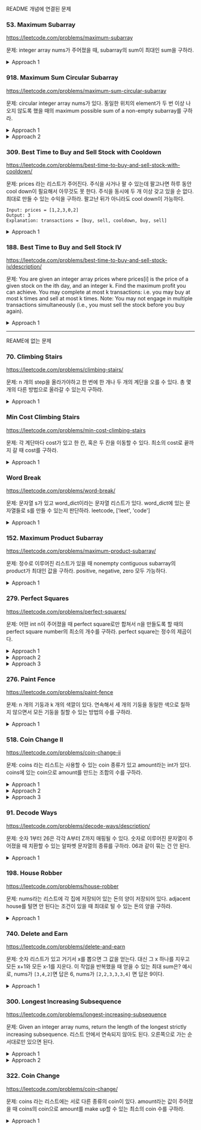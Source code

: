README 개념에 연결된 문제

### 53. Maximum Subarray

https://leetcode.com/problems/maximum-subarray

문제: integer array nums가 주어졌을 때, subarray의 sum이 최대인 sum을 구하라.


<details><summary>Approach 1</summary>

가장 기본적인 Kadane's algorithm이다.

```py
def maxSubArray(self, nums: List[int]) -> int:
    best, buffer = -math.inf, 0

    for num in nums:
        buffer = max(buffer+num, num)
        best = max(best, buffer)
    return best
```

</details>





### 918. Maximum Sum Circular Subarray


https://leetcode.com/problems/maximum-sum-circular-subarray

문제: circular integer array nums가 있다. 동일한 위치의 element가 두 번 이상 나오지 않도록 했을 때의 maximum possible sum of a non-empty subarray를 구하라. 

<details><summary>Approach 1</summary>

두 가지 case로 나눌 수가 있다. 아래 둘 중 큰 값이 답이다.
- array 안에 포함되는 subarray 중 답이 있는 경우
- for i > j, nums[i:] 와 nums[:j+1] 을 연결한 array 중 답이 있는 경우 

두 번째는 또 여러 방식으로 풀 수 있다.    
- `total sum - subarray의 합이 최소인 값`을 구하면 두 번째 case 중 가장 큰 sum을 구할 수 있다. subarray가 전체 array가 되어 버리면 empty array가 되므로 안 된다.
- right_max[i]를 nums[i:] 중 subarray의 sum이 가장 큰 값이라고 하자. `best = max(best, prefix_sum[i] + right_max[i+1]) for i in range(n-1)`가 된다.




```py
class Solution:
    def maxSubarraySumCircular(self, nums: List[int]) -> int:
        n = len(nums)
        total_sum = 0
        max_best, min_best = -math.inf, math.inf
        max_buffer = 0
        min_buffer_left, min_buffer_right = 0, 0  # 각각 양 끝 중 하나가 포함되지 않은 subarray이다. 전체 array가 되면 답이 empty array가 되기 때문이다.

        # Kadane's algorithm으로 각각의 max or min을 구한다.
        for i, num in enumerate(nums):
            total_sum += num
            max_buffer = max(max_buffer+num, num)
            max_best = max(max_best, max_buffer)
            if i != n-1:
                min_buffer_left = min(min_buffer_left+num, num)
                min_best = min(min_best, min_buffer_left)
            if i != 0:
                min_buffer_right = min(min_buffer_right+num, num)
                min_best = min(min_best, min_buffer_right)
        
        return max(max_best, total_sum - min_best)
```

O(N) time, O(1) space


```python
class Solution:
    def maxSubarraySumCircular(self, nums: List[int]) -> int:
        n = len(nums)
        
        # Kadane's Algorithm for a single array answer
        single_answer = -math.inf
        cur = 0
        for num in nums:
            cur = max(num, cur+num)
            single_answer = max(single_answer, cur)
        
        # Circular array answer
        right_max = [-math.inf] * n  # right_max[i]: i가 left end인 subarray 중 최대의 sum
        right_max[n-1] = nums[n-1]
        postfix = nums[n-1]
        for i in range(n-2, -1, -1):
            num = nums[i]
            postfix += num
            right_max[i] = max(right_max[i+1], postfix)  # todo: 이 부분 좀 더 보자
        
        prefix = 0
        circular_answer = -math.inf
        for i in range(n-1):
            num = nums[i]
            prefix += num
            circular_answer = max(circular_answer, prefix + right_max[i+1])
        
        return max(single_answer, circular_answer)
```

O(N) time, O(N) space


</details>




<details><summary>Approach 2</summary>

잘 생각해보면 두 번째 풀이의 코드를 좀 더 간단히 할 수 있다.


- 만약 minSum이 arraySum과 같다면? 전체 array가 min sum subarray라면 그걸 뺀 subarray는 invalid하다.
- 근데 arraySum == minSum 이라면 arraySum - minSum은 0이 된다. 
  - `arraySum == minSum == 양수`라면, array에 최소 하나의 양수가 있다는 건데 array에 그 양수 하나 밖에 없어야한다. 
  array에 음수가 있다면 그 음수만 골라도 min sum이 음수가 되기 때문에 min sum이 양수가 될 수가 없다. 
  array에 다른 양수가 있다면 덜 합치는 게 minSum이 돼야한다. 양수가 하나만 있다면 그건 normal answer에서 다뤄지니까 linked answer는 무시할 수 있다. 
  - `arraySum == minSum == 음수`라면, minSum이 동일하려면 그 array에는 양수가 없어야한다. 
  양수가 있다면 minSum은 그 양수를 포함하지 않을테고 그러면 arraySum != minSum이 되기 때문이다. 
  다 음수라면 그 값은 normal answer보다 클 수가 없다. normal answer은 그 중에서 가장 작은 값 하나만 골랐을 것이기 때문이다. normal answer이 음수가 되고 linked answer이 0이 되기 때문에 단순히 max(normal answer, linked answer) 하면 안 된다. 따라서 이 case에 대한 예외 처리를 해줘야한다.


```py
class Solution:
    def maxSubarraySumCircular(self, nums: List[int]) -> int:
        max_sum = -math.inf
        min_sum = math.inf

        total_sum = 0
        max_cur = min_cur = 0
        for num in nums:
            max_cur = max(max_cur + num, num)
            min_cur = min(min_cur + num, num)
            total_sum += num

            max_sum = max(max_sum, max_cur)
            min_sum = min(min_sum, min_cur)
        
        if min_sum == total_sum:
            return max_sum
        return max(max_sum, total_sum - min_sum)
```

</details>









### 309. Best Time to Buy and Sell Stock with Cooldown

https://leetcode.com/problems/best-time-to-buy-and-sell-stock-with-cooldown/

문제: prices 라는 리스트가 주어진다. 주식을 사거나 팔 수 있는데 팔고나면 하루 동안 cool down이 필요해서 아무것도 못 한다. 주식을 동시에 두 개 이상 갖고 있을 순 없다. 최대로 만들 수 있는 수익을 구하라. 팔고난 뒤가 아니라도 cool down이 가능하다.

```
Input: prices = [1,2,3,0,2]
Output: 3
Explanation: transactions = [buy, sell, cooldown, buy, sell]
```

<details><summary>Approach 1</summary>

state가 복잡할 때는 각각을 나누고 서로의 상관관계를 구하라.
결국에는 얼마나 복잡하든 특정 상태의 i 시점에 대해 과거와의 점화식을 구하는 문제인 것이다.

There can exist three states:   
- Not having any stock   
- Having a stock   
- Just after selling a stock   

`no_stock` can be turned into: `no_stock` or `have_stock`   
`have_stock` can be turned into: `have_stock` or `after_sell`   
`after_sell` can be turned into: `no_stock`   

```
s[i]: Maximum profit for the state at the time i. When buying a stock, the profit is decreased by the amount of the price
no_stock[i] = max(no_stock[i-1], after_sell[i-1])
have_stock[i] = max(have_stock[i-1], no_stock[i-1] - prices[i])
after_sell[i] = have_stock[i-1] + prices[i]
```



```py
    def maxProfit(self, prices: List[int]) -> int:
        n = len(prices)
        no_stock = [0] * n  # index i의 값: i 시점에 해당 state일 때 가질 수 있는 최대의 수익
        have_stock = [0] * n
        after_sell = [0] * n

        have_stock[0] = -prices[0]  # time 0 때 have_stock 상태이려면 prices[0]을 구매한 상태여야한다.

        for i in range(1, n):
            no_stock[i] = max(no_stock[i-1], after_sell[i-1])
            have_stock[i] = max(have_stock[i-1], no_stock[i-1] - prices[i])
            after_sell[i] = have_stock[i-1] + prices[i]
        
        return max(no_stock[n-1], max(have_stock[n-1], after_sell[n-1]))
```

</details>





### 188. Best Time to Buy and Sell Stock IV

https://leetcode.com/problems/best-time-to-buy-and-sell-stock-iv/description/

문제: You are given an integer array prices where prices[i] is the price of a given stock on the ith day, and an integer k. 
Find the maximum profit you can achieve. You may complete at most k transactions: i.e. you may buy at most k times and sell at most k times. 
Note: You may not engage in multiple transactions simultaneously (i.e., you must sell the stock before you buy again).


<details><summary>Approach 1</summary>


```
dp(i, remained, holding): i~끝까지의 stock이 있고 remained만큼 거래할 수 있고 holding 상태일 때의 최대 이윤
if holding: max(sell, doNothing)
if not hodling: max(buy, doNothing)
```

```py
    def maxProfit(self, k: int, prices: List[int]) -> int:        
        # holding, not holding
        dp = [[[0, 0] for _ in range(k+1)] for _ in range(len(prices)+1)]
        
        for i in range(len(prices)-1, -1, -1):
            for j in range(1, k+1):
                for idx in range(2):
                    donothing = dp[i+1][j][idx]
                    if idx == 0:
                        dosomething = prices[i] + dp[i+1][j-1][idx+1]
                    else:
                        dosomething = -prices[i] + dp[i+1][j][idx-1]
                    dp[i][j][idx] = max(donothing, dosomething)
        
        return dp[0][k][1]

        # 내 추측. 기억이 안 난다.
        # dp[i][k][0]: i전까지 k번 거래해서 holding 상태일 때의 최댓값
        # dp[i][k][0] = max( dp[i-1][k][1] + prices[i-1] , dp[i-1][k][0] )
        # dp[i][k][1] = max( dp[i-1][k+1][1] + prices[i-1] , dp[i-1][k][1] )
```


내가 이후에 관계식 구해본 것.

```
구매할 때 transaction count가 증가하고 판매할 땐 영향 없다고 정하자.

have_stock(i, k): i까지 k 번의 transaction이 일어났을 때 최댓값
no_stock(i, k)

have_stock(i, k) = max( have_stock(i-1, k) , no_stock(i-1, k+1) - prices[i-1] )
no_stock(i, k) = max( no_stock(i-1, k) , have_stock(i-1, k) + prices[i-1] )
```

초깃값 세팅을 해놓고 이걸로 할 수 있을 것 같다. 근데 모든 i에 대해 모든 k에 대해 리스트를 만드는 게 비효율적이다.
왜냐하면, i가 0일 때는 k가 0 혹은 1인데 안 쓰는 이후 부분을 만들 필요가 없다. 
이후 작업에도 마찬가지이다.
초깃값을 잘 만들어놓고 거기서 확장을 잘 하는 구조로 만들면 좋을 것 같은데 생각이 안 난다.

</details>
















---

REAME에 없는 문제


### 70. Climbing Stairs

https://leetcode.com/problems/climbing-stairs/

문제: n 개의 step을 올라가야하고 한 번에 한 개나 두 개의 계단을 오를 수 있다. 총 몇 개의 다른 방법으로 올라갈 수 있는지 구하라.

<details><summary>Approach 1</summary>

dp(i)를 i개 올라가는 distinct way의 수라고 하자.   
그러면 dp(i) = dp(i-2) + dp(i-1)이 된다.   
어떤 계단에 가기 위해서는 한 계단 아래에서 한 계단 올라오든가 두 계단 아래에서 두 계단 올라와야 하기 때문이다.   

</details>





### Min Cost Climbing Stairs
https://leetcode.com/problems/min-cost-climbing-stairs

문제: 각 계단마다 cost가 있고 한 칸, 혹은 두 칸을 이동할 수 있다. 최소의 cost로 끝까지 갈 때 cost를 구하라.

<details><summary>Approach 1</summary>

일반식을 여러 종류로 둘 수 있다.   

```
dp(i): i-th step을 밟기까지의 최소 cost
dp(i+2) = min(dp(i) + cost[i+2], dp(i+1) + cost[i+2])
답: min(dp(n-1), dp(n-2))
```



```py
def minCostClimbingStairs(self, cost: List[int]) -> int:
    n = len(cost)
    memo = [0] * n
    memo[0], memo[1] = cost[0], cost[1]

    for i in range(2, n):
        memo[i] = min(memo[i-1], memo[i-2]) + cost[i]
    
    return min(memo[n-1], memo[n-2])
```

dp(i)를 i-th step의 위치까지 올라갈 수 있는 상태가 되는 데까지 들어가는 최소 cost라고 하면 `dp(i) = min(dp(i-2)+cost[i-2], dp(i-1)+cost[i-1])` 가 되고 답은 `dp(n)`이 된다.    
이게 더 깔끔한 거 같기도 하고.   

복잡도는 O(N) / O(N) 일 것이다.

</details>







### Word Break
https://leetcode.com/problems/word-break/

문제: 문자열 s가 있고 word_dict이라는 문자열 리스트가 있다. word_dict에 있는 문자열들로 s를 만들 수 있는지 판단하라. leetcode, ['leet', 'code']

<details><summary>Approach 1</summary>

적당히 잘 쪼개는 게 중요하다.

- dp(i): index i 까지의 substring이 word_dict 로 구성이 가능하면 True, 아니면 False    
- dp(i) is True when: `s[0:i+1] in word_dict` or `s[j:i+1] in word_dict and dp(j-1) for any j in range(1, i)`   


```py
def wordBreak(self, s: str, wordDict: List[str]) -> bool:
    wd_set = set()
    for wd in wordDict:
        wd_set.add(wd)
    
    n = len(s)
    memo = [False] * (n+1)  # For memo[-1] = False
    memo[-1] = True

    for i in range(n):
        for j in range(0, i+1):
            if memo[j-1] and s[j:i+1] in wd_set:
                memo[i] = True
                break
    return memo[n-1]
```

O(N^2) /  O(N)

</details>









### 152. Maximum Product Subarray

https://leetcode.com/problems/maximum-product-subarray/

문제: 정수로 이루어진 리스트가 있을 때 nonempty contiguous subarray의 product가 최대인 값을 구하라. positive, negative, zero 모두 가능하다.

<details><summary>Approach 1</summary>

왼쪽에서 오른쪽으로 포인터를 이동시키면서 그 포인터가 끝이라고 했을 때, 시작은 그 포인터의 왼쪽 중 어딘가가 될 수 있다. 이렇게 포인터를 one pass로 이동시키면 모든 contiguous subarray에 대해 확인할 수 있다.    
그 포인터 i가 오른쪽 끝일 때 가능한 contiguous subarray들 중 max와 min 값을 저장한다.   

nums[i]가 양수일지 음수일지 모르기 때문에 이전까지의 min, max 둘 다 신경을 써야한다.    
bottom up으로 하는 게 효율적이다.

```
max_dp(i): i index가 오른쪽 끝인 subarray 중 product max
min_dp(i): i index가 오른쪽 끝인 subarray 중 product min
max_dp(i) = max(max_dp(i-1) * num, min_dp(i-1) * num, num)
min_dp(i) = min(min_dp(i-1) * num, min_dp(i-1) * num, num)
```


```py
    def maxProduct(self, nums: List[int]) -> int:
        n = len(nums)
        max_dp = [0] * n
        min_dp = [0] * n

        for i, num in enumerate(nums):
            if i == 0:
                max_dp[i] = num
                min_dp[i] = num
                continue
            max_dp[i] = max(max(max_dp[i-1] * num, min_dp[i-1] * num), num)
            min_dp[i] = min(min(max_dp[i-1] * num, min_dp[i-1] * num), num)
        
        return max(max_dp)
```

어차피 직전 값만 사용하니까 list 대신 prev_max, prev_min를 사용할 수도 있다.   
근데 이 때는 prev_max를 업데이트할 때 new_max 라는 값을 만들어서 업데이트해준 뒤 마지막에 바꿔야한다.   
prev_max = ...
prev_min = ...
이런 식으로 하면 prev_min 계산할 때 업데이트 된 prev_max, 즉 new_max를 사용해서 업데이트를 할 위험이 있다.

</details>










### 279. Perfect Squares

https://leetcode.com/problems/perfect-squares/

문제: 어떤 int n이 주어졌을 때 perfect square로만 합쳐서 n을 만들도록 할 때의 perfect square number의 최소의 개수를 구하라. perfect square는 정수의 제곱이다.


<details><summary>Approach 1</summary>

dp(i)를 최소 개수라고 할 때, 아래 두 가지로 정의해볼 수 있다.


- `dp(i) = min(dp(j) + dp(i-j)) where 1 <= j < i/2, or 1 if i is a perfect square`
- `dp(i) = min(dp(i-k)+1) for k in perfect square numbers below i` 뭐가 더 효율적일까. 둘 다 dp(i) 계산하는 데 N의 시간이 필요할 거 같은데.

a + b = c라고 할 때 a를 이루는 최소 수가 dp(a)이고 b를 이루는 최소 개수가 dp(b)니까 dp(c) = dp(a) + dp(b)가 된다.   

```py
    def numSquares(self, n: int) -> int:
        dp = [float(inf)] * (n+1)

        def helper(num):
            if dp[num] is not float(inf):
                return dp[num]
            if sqrt(num) == int(sqrt(num)):
                dp[num] = 1
                return dp[num]
            """
            # approach 1
            for i in range(1, num//2 + 1):
                dp[num] = min(dp[num], helper(num-i) + helper(i))
            """
            # approach 2
            for i in range(1, num):
                if sqrt(i) == int(sqrt(i)):
                    dp[num] = min(dp[num], 1 + helper(num-i))
            return dp[num]

        res = helper(n)
        return res
```

둘 다 TLE가 난다. 파이썬의 한계인 것 같다.   
이것도 밑에 BFS 처럼 처음에 전체 square numbers 들을 구해놓고 이후에 이 list에서 알맞은 조건만 뽑아서 사용하는 걸로 하면 좀 더 빨라질 것 같긴 하다.

</details>


<details><summary>Approach 2</summary>

BFS 로 풀 수 있다. 이걸 Greedy라고 보기도 하는 것 같다.

root가 target이라고 할 때 tree 구조로 내려오는 걸 생각해본다. 각 child node로 내려올 때마다 square만큼 빼고 남은 값이 된다. 즉, tree의 한 level을 내려올 때마다 square 하나를 사용한 것이다.   
각 node에서 사용할 수 있는 square가 여러 종류가 있다. 각각에 대해 child node를 만들면서 내려오다가 child node의 값이 square 중 하나라면 그 때의 level의 답이 된다.    

- n 이하의 제곱수들을 구해서 저장한다. n을 구성하는 square 후보들이다.
- BFS의 한 level을 리스트로 정의 한다.
- 처음에는 root부터 시작이니까 [n] 가 초깃값이다.
- 현재 level의 tree node마다 돌면서 제곱수라면 그때의 level을 반환한다. root에서 그 tree node까지의 edge 수는 level이고, level 만큼 square를 사용한 것이다.
- 제곱수가 아니라면 다음 child node로 현재 보는 값에서 제곱수를 뺀 값을 넣어준다.
- 그 level의 작업이 끝나면 다음 level에 대해 작업해준다.

```py
    def numSquares(self, n: int) -> int:
        if n < 2:
            return n
        usable_squares = []
        i = 1
        while i*i <= n:
            usable_squares.append(i*i)
            i += 1
        cnt = 0
        targets = {n}
        while targets:
            cnt += 1
            next_targets = set()
            for target in targets:
                for square in usable_squares:
                    if target == square:
                        return cnt
                    if square > target:  # 처음에는 x 값이 usable_squares 최솟값인 1보다 클 것이다. 그러다가 x가 y보다 작아진다면 이후 y보다도 다 작을 것이므로 더 볼 필요가 없다.
                        break
                    next_targets.add(target - square)
            targets = next_targets

        return cnt
```

</details>


<details><summary>Approach 3</summary>

더 빠른 답   
greedy 방식을 사용할 수도 있다. 근데 아래 방식은 dp 아닌가?   

```
dp(target, k): target을 k개의 square로 만들 수 있으면 True
dp(target, k) = dp(target-num, k-1) for num in square_nums
정답은 dp(target, k)를 만족하는 최소의 k 값이다.
```

`result = dp(n, k) for n in [i, .. n]` 이고 dp(n, k)는 k 개의 perfect square로 n을 만들 수 있으면 true를 반환하고 그게 그때의 최적의 답이다.   
`dp(n, k) = dp(n-squarenum, k-1) + 1`      
이걸 증명하는 건 contradiction을 이용할 수 있다. dp(n, i)가 있고 그 뒤에 dp(n, j)가 나왔고 dp(n, j)가 더 작은 수라고 하자. dp(n, j)의 답은 j인데 이는 i보다 작아야한다. 그런데 먼저 수행된 i가 더 작아야하므로 모순이다.   
Time Complexity: O(n^(h/2)) where h is the maximal number of recursion that could happen   

```python
    def numSquares(self, n: int) -> int:
        square_nums = [i**2 for i in range(1, int(sqrt(n))+1)]
        
        @lru_cache(maxsize=None)
        def is_divided(target, k):
            if k == 1:
                return target in square_nums
            for num in square_nums:
                if is_divided(target-num, k-1):
                    return True
            return False
        
        for i in range(1, n+1):
            if is_divided(n, i):
                return i
```

n-ary tree로 생각할 수 있다. 어떤 parent node의 숫자를 기준으로, 그 숫자보다 작은 square number를 뺀 node들을 child node로 갖는다.   

greedy 방식을 n-ary tree로 생각할 때, 각 레벨을 BFS로 탐색하는 것으로 볼 수도 있다.    
레벨이 곧 사용된 perfect square 숫자의 개수이기 때문이다.   

</details>









### 276. Paint Fence

https://leetcode.com/problems/paint-fence

문제: n 개의 기둥과 k 개의 색깔이 있다. 연속해서 세 개의 기둥을 동일한 색으로 칠하지 않으면서 모든 기둥을 칠할 수 있는 방법의 수를 구하라.

<details><summary>Approach 1</summary>

일반식을 생각하기 위해서는 케이스를 잘 쪼개야한다.   
dp(i)를 i 개를 칠하는 방법의 수라고 하자.   
i번째를 칠하는 방법의 수는 "i-1번째와 다른 색으로 칠하는 방법의 수"와 "i-1번째와 같은 색으로 칠하는 방법의 수"의 합이다.   
i-1번째와 다른 색으로 칠하는 방법의 수는, dp(i-1) * k-1이 된다.   
i-1번째와 같은 색으로 칠하는 방법의 수는, i와 i-1이 같기 때문에 i-2는 달라야한다. 따라서 i-2와 i-1을 서로 다른 색으로 칠하는 방법의 수와 같다. 따라서 dp(i-2) * (k-1)이 된다.    
따라서 dp(i) = (k-1) * (dp(i-1) + dp(i-2))이다.   

</details>





### 518. Coin Change II

https://leetcode.com/problems/coin-change-ii

문제: coins 라는 리스트는 사용할 수 있는 coin 종류가 있고 amount라는 int가 있다. coins에 있는 coin으로 amount를 만드는 조합의 수를 구하라.

<details><summary>Approach 1</summary>

dp(i)를 i 금액을 만들기 위한 방법 수라고 하자.    
처음에 `dp(i) = sum of dp(i-coin) for coin in coins` 라고 생각했는데 이렇게 하면 동일한 조합도 순서가 다르면 다른 way로 처리를 한다.    

knapsack problem이라고 한다.   
일반식 구할 때 적절히 나누자.   

내 풀이    
```
dp(i, j): number of combinations to make up i with using coins[:j+1]   
dp(i, j) = `coin[j]를 하나도 안 쓰고 만드는 법` + `coin[j]를 하나라도 쓰고 만드는 법`
- coin[j]를 하나도 안 쓰고 i를 만드는 법은 dp(i, j-1)이 된다.    
- coin[j]를 하나라도 쓰고 만드는 법은 `dp(i-coin[j], j-1) + dp(i-2*coin[j], j-1), ...`이다.   
```

```py
    def change(self, amount: int, coins: List[int]) -> int:
        @lru_cache(maxsize=None)
        def helper(i, j):  # Number of ways to make up i with coins[:j+1]
            if i == 0:
                return 1
            if i < 0 or j < 0:
                return 0
            res = helper(i, j-1)

            cnt = 1  # number of coins[j] uses
            while i - coins[j] * cnt >= 0:
                res += helper(i - coins[j] * cnt, j-1)
                cnt += 1
            return res
        
        return helper(amount, len(coins)-1)
```

accept은 되는데 너무 느리다. amount를 N, len(coins)를 M이라고 할 때 시간은 `O(MxNxN)`? recursion은 `MxN` 번 있고 recursion 안에서 iteration이 N번 있는 거 아닌가.   

</details>

<details><summary>Approach 2</summary>

Solution    
dp(i, j)를 두 개로 나눈다.   


```
dp(i, j): number of combinations to make up i with using coins[:j+1]   
dp(i, j) = `coin[j]를 하나도 안 쓰고 만드는 법` + `coin[j]를 하나라도 쓰고 만드는 법`
- 전자는 dp(i, j-1)이 된다.    
- 후자는 `i-coin[j]` 까지 만들면 거기서 coin[j]만 추가하면 된다. `i-coin[j]`를 만들 땐 coin[j]를 써도 되니까 dp(i-coin[j], j) 이다.    

=> dp(i, j) = dp(i, j-1) + dp(i-coins[j], j)
```


```py
    def change(self, amount: int, coins: List[int]) -> int:
        @lru_cache(maxsize=None)
        def helper(i, j):  # Number of ways to make up i with coins[:j+1]
            if i == 0:
                return 1
            if i < 0 or j < 0:
                return 0
            res = helper(i, j-1) + helper(i-coins[j], j)
            return res
        return helper(amount, len(coins)-1)
```

</details>


<details><summary>Approach 3</summary>

Optimized Solution     

처음에 dp array는 모두 0으로 초기화한다.   
어떤 특정 coin a로 갈 수 있는 위치를 미리 다 체크해놓고 이 coin은 다시 쓰지 않는다.    
위치를 이동할 때 원래 있던 곳에서 a만큼 이동을 할텐데 `dp(i) += dp(i-a)`가 된다.    
기존의 dp(i)는 coin a 없이 만들어진 값이기 때문에 dp(i-a)에서 coin a를 써서 i로 오는 방법은 기존의 dp(i)를 만들었던 값과 중복이 없다는 것이 보장된다.    
이 작업을 모든 coin에 대해 다 해준다.   

```python
def change(self, amount: int, coins: List[int]) -> int:
    dp = [0] * (amount + 1)
    dp[0] = 1
    
    for coin in coins:
        for x in range(coin, amount + 1):
            """
            dp[x - coin]: 지금 dp(x-1) 까지는 답이 구해진 상태이다. climbing stairs 처럼 생각을 하면 된다.
            현재 coin을 더 사용할 수 있다면 dp(x)는 기존의 dp(x)에다가 dp(x-coin)을 더한 게 된다.
            climbing stairs 같은 경우는 permutation이지만 지금은 combination이기 때문에 coin을 순서대로 사용해야한다.
            """
            dp[x] += dp[x - coin]  
    return dp[amount]
```

Time: O(len(coins) * amount), Space: O(amount)

</details>










### 91. Decode Ways

https://leetcode.com/problems/decode-ways/description/

문제: 숫자 1부터 26은 각각 A부터 Z까지 매핑될 수 있다. 숫자로 이루어진 문자열이 주어졌을 때 치환할 수 있는 알파벳 문자열의 종류를 구하라. 06과 같이 묶는 건 안 된다. 

<details><summary>Approach 1</summary>

```
dp(i): s[:i+1] 까지의 substring에 대한 결과
dp(i) = dp(i-1) if s[i] is valid + dp(i-2) if s[i-1:i+1] is valid
```


```python
def numDecodings(self, s: str) -> int:
    n = len(s)
    dp = [0] * (n+1)
    dp[-1] = 1  # 이 값을 1로 해줘야한다. dp[1] += dp[-1] if s[0:2] is valid 할 때 사용된다.

    if 1 <= int(s[0]) <= 9:
        dp[0] = 1

    for i in range(1, n):
        if 1 <= int(s[i]) <= 9:
            dp[i] += dp[i-1]
        if 10 <= int(''.join(s[i-1:i+1])) <= 26:
            dp[i] += dp[i-2]
    
    return dp[n-1]
```

근데 최근 두 개만 쓰니까 constant space로도 할 수 있겠다.

솔루션은 같은 논리인데 코드가 더 간단한다.

```python
def numDecodings(self, s: str) -> int:
    if s[0] == "0":
        return 0

    two_back = 1
    one_back = 1
    for i in range(1, len(s)):
        current = 0
        if s[i] != "0":
            current = one_back
        two_digit = int(s[i - 1: i + 1])
        if two_digit >= 10 and two_digit <= 26:
            current += two_back
        two_back = one_back
        one_back = current
    
    return one_back
```

</details>








### 198. House Robber

https://leetcode.com/problems/house-robber

문제: nums라는 리스트에 각 집에 저장되어 있는 돈의 양이 저장되어 있다. adjacent house를 털면 안 된다는 조건이 있을 때 최대로 털 수 있는 돈의 양을 구하라.

<details><summary>Approach 1</summary>

```
dp(i): nums[i] 까지 범위에서 최대한 얻을 수 있는 돈의 양
dp(i) = max(dp(i-1), dp(i-2) + nums[i])
```

```py
    def rob(self, nums: List[int]) -> int:
        n = len(nums)
        dp = [0] * (n+1)
        dp[0] = nums[0]

        for i in range(1, n):
            dp[i] = max(dp[i-1], nums[i] + dp[i-2])

        return dp[n-1]
```

직전 값들만 저장함으로써 공간 최적화를 할 수 있다.

</details>








### 740. Delete and Earn

https://leetcode.com/problems/delete-and-earn

문제: 숫자 리스트가 있고 거기서 x를 뽑으면 그 값을 얻는다. 대신 그 x 하나를 지우고 모든 x+1와 모든 x-1를 지운다. 이 작업을 반복했을 때 얻을 수 있는 최대 sum은? 
예시로, nums가 `[3,4,2]`면 답은 6, nums가 `[2,2,3,3,3,4]` 면 답은 9이다.

<details><summary>Approach 1</summary>

문제에 대한 이해도를 높여보자.    
어떤 값을 고르게 되면 그 양 옆은 아예 못 쓰게 된다. 그 말인 즉, 골랐던 값이 지워질 일은 없다는 뜻이기도 하다.    
그러면 문제를 house robber 로 재구성할 수 있다. 
1부터 max(nums) 까지의 리스트가 있다고 할 때 연속된 두 값을 고를 순 없다. 그리고 그 리스트에서 i에 해당하는 값은 `i * i 출현횟수` 이다.


```py
    def deleteAndEarn(self, nums: List[int]) -> int:
        targets = [0] * (max(nums) + 1)
        for num in nums:
            targets[num] += num
    
        # dp(i) = max(dp(i-1), dp(i-2) + targets[i])
        one_before, two_before = 0, 0
        for i in range(len(targets)):
            cur = max(one_before, two_before + targets[i])
            one_before, two_before = cur, one_before
        return max(one_before, two_before)

```

</details>







### 300. Longest Increasing Subsequence

https://leetcode.com/problems/longest-increasing-subsequence

문제: Given an integer array nums, return the length of the longest strictly increasing subsequence. 리스트 안에서 연속되지 않아도 된다. 오른쪽으로 가는 순서대로만 있으면 된다. 

<details><summary>Approach 1</summary>

TLE 각오하고 그냥 짰는데 beat 63% 나왔다. 근데 이게 dp solution이었다.   
memo라는 리스트를 만들어서 1로 초기화한다. memo[i]는 nums[:i+1]의 범위에서 nums[i]가 골라졌을 때의 longest increasing subsequence 길이다.   
그러면 왼쪽부터 차례대로 이동하면서 memo[i]를 `(0~i-1의 memo 값 중 최대) + 1`로 업데이트하면서 간다. 이 때, nums[j]가 nums[i]보다 작지 않으면 무시해야한다.   

```
dp(i): right end 가 i일 때의 length of the longest increasing subsequence
dp(i) = max(dp(k)) for k in range(0, i-1) 와 max(dp(k) + 1) for k in range(0, i-1) and nums[k] < nums(i)
```


```py
    def lengthOfLIS(self, nums: List[int]) -> int:
        n = len(nums)
        memo = [1] * n

        for i, num in enumerate(nums):
            tmp = -math.inf
            for j in range(i):
                if nums[j] >= num:
                    continue
                tmp = max(tmp, memo[j])
            memo[i] = max(tmp + 1, memo[i])
        
        return max(memo)
```

O(N^2) / O(N)

</details>


<details><summary>Approach 2</summary>

greedy with binary search   

이 방법은 볼 때마다 새롭다.   
왼쪽부터 차례대로 subsequence를 만든다. 계속 이어가다가 다음 숫자 x가 subsequence의 last element보다 작다면 x를 더 붙일 수 없다.   
그 상황에서 새로운 array를 만들어서 기존 subsequence에서 x보다 작은 부분을 넣고 그 다음에 x를 넣을 수 있다.   
이런 식으로 뒤에 못 붙이는 수가 나올 때마다 array를 새로 만들어가다가 다 끝나면 그 중 가장 긴 array 길이를 반환할 수 있다.

하지만 이 방법은 최적화가 가능하다. 최대한 길게 만들어야하고 길이만 중요하니까 하나의 array를 같이 쓸 수 있다.   
새로운 x가 나왔는데 array 뒤에 못 붙인다면 x를 array에서 맞는 자리로 넣어준다.   
array는 sorted 상태이기 때문에 binary search를 사용할 수 있다.   
이렇게 하나의 array를 업데이트한 뒤 마지막에는 그 array의 길이를 반환하면 된다.    

```py
    def lengthOfLIS(self, nums: List[int]) -> int:
        n = len(nums)
        res = [nums[0]]
        for i in range(1, n):
            num = nums[i]
            if num > res[-1]:
                res.append(num)
                continue
            target_idx = bisect_left(res, num)
            res[target_idx] = num
        return len(res)
            
```

O(N logN) / O(1)    
기존 list를 업데이트하면 O(1)도 가능하다.   

근데 bisect_right하면 왜 실패하는지 모르겠다.

</details>









### 322. Coin Change

https://leetcode.com/problems/coin-change/

문제: coins 라는 리스트에는 서로 다른 종류의 coin이 있다. amount라는 값이 주어졌을 때 coins의 coin으로 amount를 make up할 수 있는 최소의 coin 수를 구하라.

<details><summary>Approach 1</summary>

x라는 값은 `x - coin`에서 coin 하나를 더 쓰면 만들 수 있다. 이 관계를 이용하여 len(coins) 번 iterate한다.

```
dp[i]: Minimum number of coins to make up to i
dp[i] = min(dp[i-k] for k in coins)
```

```py
    def coinChange(self, coins: List[int], amount: int) -> int:
        dp = [math.inf] * (amount+1)
        dp[0] = 0

        for i in range(amount+1):
            for coin in coins:
                if i-coin < 0:
                    continue  # coins를 맨 처음에 sort하고 여기서는 break 해버리면 조금 최적화가 된다.
                dp[i] = min(dp[i], dp[i-coin] + 1)
        
        if dp[amount] == math.inf:
            return -1
        return dp[amount]
```

Time Complexity: amount * len(coins)

</details>








